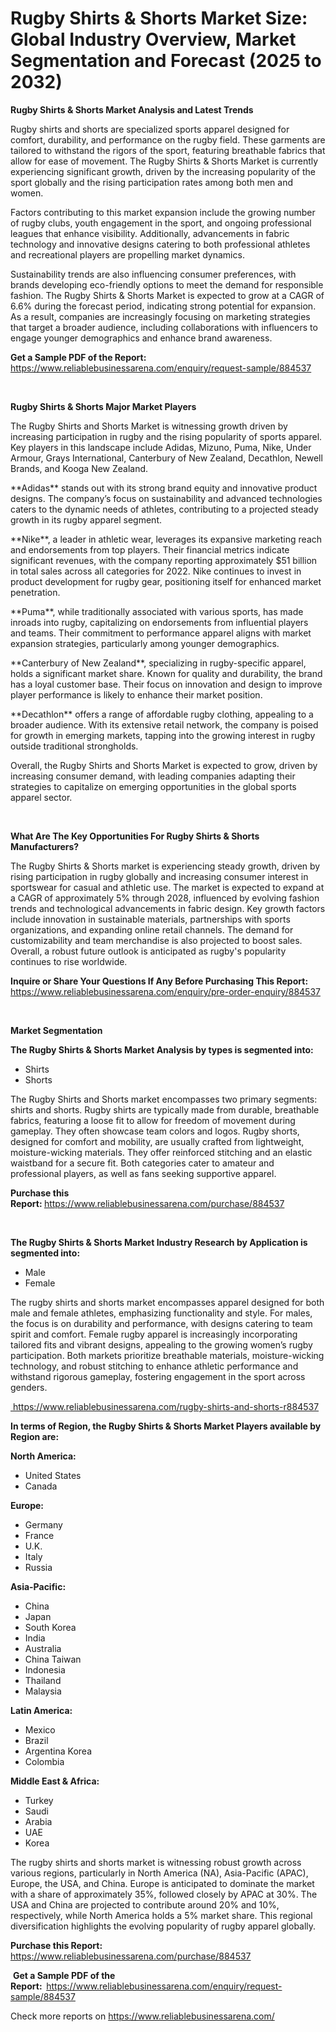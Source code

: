 <p><h1>Rugby Shirts & Shorts Market Size: Global Industry Overview, Market Segmentation and Forecast (2025 to 2032)</h1></p><p><strong>Rugby Shirts & Shorts Market Analysis and Latest Trends</strong></p>
<p><p>Rugby shirts and shorts are specialized sports apparel designed for comfort, durability, and performance on the rugby field. These garments are tailored to withstand the rigors of the sport, featuring breathable fabrics that allow for ease of movement. The Rugby Shirts & Shorts Market is currently experiencing significant growth, driven by the increasing popularity of the sport globally and the rising participation rates among both men and women. </p><p>Factors contributing to this market expansion include the growing number of rugby clubs, youth engagement in the sport, and ongoing professional leagues that enhance visibility. Additionally, advancements in fabric technology and innovative designs catering to both professional athletes and recreational players are propelling market dynamics.</p><p>Sustainability trends are also influencing consumer preferences, with brands developing eco-friendly options to meet the demand for responsible fashion. The Rugby Shirts & Shorts Market is expected to grow at a CAGR of 6.6% during the forecast period, indicating strong potential for expansion. As a result, companies are increasingly focusing on marketing strategies that target a broader audience, including collaborations with influencers to engage younger demographics and enhance brand awareness.</p></p>
<p><strong>Get a Sample PDF of the Report:&nbsp;</strong> <a href="https://www.reliablebusinessarena.com/enquiry/request-sample/884537?utm_campaign=3214&utm_medium=2&utm_source=Github&utm_content=ia&utm_term=05042025&utm_id=rugby-shirts-shorts">https://www.reliablebusinessarena.com/enquiry/request-sample/884537</a></p>
<p>&nbsp;</p>
<p><strong>Rugby Shirts & Shorts Major Market Players</strong></p>
<p><p>The Rugby Shirts and Shorts Market is witnessing growth driven by increasing participation in rugby and the rising popularity of sports apparel. Key players in this landscape include Adidas, Mizuno, Puma, Nike, Under Armour, Grays International, Canterbury of New Zealand, Decathlon, Newell Brands, and Kooga New Zealand.</p><p>**Adidas** stands out with its strong brand equity and innovative product designs. The company’s focus on sustainability and advanced technologies caters to the dynamic needs of athletes, contributing to a projected steady growth in its rugby apparel segment.</p><p>**Nike**, a leader in athletic wear, leverages its expansive marketing reach and endorsements from top players. Their financial metrics indicate significant revenues, with the company reporting approximately $51 billion in total sales across all categories for 2022. Nike continues to invest in product development for rugby gear, positioning itself for enhanced market penetration.</p><p>**Puma**, while traditionally associated with various sports, has made inroads into rugby, capitalizing on endorsements from influential players and teams. Their commitment to performance apparel aligns with market expansion strategies, particularly among younger demographics.</p><p>**Canterbury of New Zealand**, specializing in rugby-specific apparel, holds a significant market share. Known for quality and durability, the brand has a loyal customer base. Their focus on innovation and design to improve player performance is likely to enhance their market position.</p><p>**Decathlon** offers a range of affordable rugby clothing, appealing to a broader audience. With its extensive retail network, the company is poised for growth in emerging markets, tapping into the growing interest in rugby outside traditional strongholds.</p><p>Overall, the Rugby Shirts and Shorts Market is expected to grow, driven by increasing consumer demand, with leading companies adapting their strategies to capitalize on emerging opportunities in the global sports apparel sector.</p></p>
<p>&nbsp;</p>
<p><strong>What Are The Key Opportunities For Rugby Shirts & Shorts Manufacturers?</strong></p>
<p><p>The Rugby Shirts & Shorts market is experiencing steady growth, driven by rising participation in rugby globally and increasing consumer interest in sportswear for casual and athletic use. The market is expected to expand at a CAGR of approximately 5% through 2028, influenced by evolving fashion trends and technological advancements in fabric design. Key growth factors include innovation in sustainable materials, partnerships with sports organizations, and expanding online retail channels. The demand for customizability and team merchandise is also projected to boost sales. Overall, a robust future outlook is anticipated as rugby's popularity continues to rise worldwide.</p></p>
<p><strong>Inquire or Share Your Questions If Any Before Purchasing This Report:</strong> <a href="https://www.reliablebusinessarena.com/enquiry/pre-order-enquiry/884537?utm_campaign=3214&utm_medium=2&utm_source=Github&utm_content=ia&utm_term=05042025&utm_id=rugby-shirts-shorts">https://www.reliablebusinessarena.com/enquiry/pre-order-enquiry/884537</a></p>
<p>&nbsp;</p>
<p><strong>Market Segmentation</strong></p>
<p><strong>The Rugby Shirts & Shorts Market Analysis by types is segmented into:</strong></p>
<p><ul><li>Shirts</li><li>Shorts</li></ul></p>
<p><p>The Rugby Shirts and Shorts market encompasses two primary segments: shirts and shorts. Rugby shirts are typically made from durable, breathable fabrics, featuring a loose fit to allow for freedom of movement during gameplay. They often showcase team colors and logos. Rugby shorts, designed for comfort and mobility, are usually crafted from lightweight, moisture-wicking materials. They offer reinforced stitching and an elastic waistband for a secure fit. Both categories cater to amateur and professional players, as well as fans seeking supportive apparel.</p></p>
<p><strong>Purchase this Report:&nbsp;</strong><a href="https://www.reliablebusinessarena.com/purchase/884537?utm_campaign=3214&utm_medium=2&utm_source=Github&utm_content=ia&utm_term=05042025&utm_id=rugby-shirts-shorts">https://www.reliablebusinessarena.com/purchase/884537</a></p>
<p>&nbsp;</p>
<p><strong>The Rugby Shirts & Shorts Market Industry Research by Application is segmented into:</strong></p>
<p><ul><li>Male</li><li>Female</li></ul></p>
<p><p>The rugby shirts and shorts market encompasses apparel designed for both male and female athletes, emphasizing functionality and style. For males, the focus is on durability and performance, with designs catering to team spirit and comfort. Female rugby apparel is increasingly incorporating tailored fits and vibrant designs, appealing to the growing women’s rugby participation. Both markets prioritize breathable materials, moisture-wicking technology, and robust stitching to enhance athletic performance and withstand rigorous gameplay, fostering engagement in the sport across genders.</p></p>
<p><a href="https://www.reliablebusinessarena.com/rugby-shirts-and-shorts-r884537?utm_campaign=3214&utm_medium=2&utm_source=Github&utm_content=ia&utm_term=05042025&utm_id=rugby-shirts-shorts">&nbsp;https://www.reliablebusinessarena.com/rugby-shirts-and-shorts-r884537</a></p>
<p><strong>In terms of Region, the Rugby Shirts & Shorts Market Players available by Region are:</strong></p>
<p>
    <p> <strong> North America: </strong>
        <ul>
            <li>United States</li>
            <li>Canada</li>
        </ul>
        </p> 
    <p> <strong> Europe: </strong>
        <ul>
            <li>Germany</li>
            <li>France</li>
            <li>U.K.</li>
            <li>Italy</li>
            <li>Russia</li>
        </ul>
        </p> 
    <p> <strong> Asia-Pacific: </strong>
        <ul>
            <li>China</li>
            <li>Japan</li>
            <li>South Korea</li>
            <li>India</li>
            <li>Australia</li>
            <li>China Taiwan</li>
            <li>Indonesia</li>
            <li>Thailand</li>
            <li>Malaysia</li>
        </ul>
        </p> 
    <p> <strong> Latin America: </strong>
        <ul>
            <li>Mexico</li>
            <li>Brazil</li>
            <li>Argentina Korea</li>
            <li>Colombia</li>
        </ul>
        </p> 
    <p> <strong> Middle East & Africa: </strong>
        <ul>
            <li>Turkey</li>
            <li>Saudi</li>
            <li>Arabia</li>
            <li>UAE</li>
            <li>Korea</li>
        </ul>
    </p>
    </p>
<p><p>The rugby shirts and shorts market is witnessing robust growth across various regions, particularly in North America (NA), Asia-Pacific (APAC), Europe, the USA, and China. Europe is anticipated to dominate the market with a share of approximately 35%, followed closely by APAC at 30%. The USA and China are projected to contribute around 20% and 10%, respectively, while North America holds a 5% market share. This regional diversification highlights the evolving popularity of rugby apparel globally.</p></p>
<p><strong>Purchase this Report: </strong><a href="https://www.reliablebusinessarena.com/purchase/884537?utm_campaign=3214&utm_medium=2&utm_source=Github&utm_content=ia&utm_term=05042025&utm_id=rugby-shirts-shorts">https://www.reliablebusinessarena.com/purchase/884537</a></p>
<p>&nbsp;<strong>Get a Sample PDF of the Report:&nbsp;&nbsp;</strong><a href="https://www.reliablebusinessarena.com/enquiry/request-sample/884537?utm_campaign=3214&utm_medium=2&utm_source=Github&utm_content=ia&utm_term=05042025&utm_id=rugby-shirts-shorts">https://www.reliablebusinessarena.com/enquiry/request-sample/884537</a></p>
<p><strong></strong></p>
<p>Check more reports on <a href="https://www.reliablebusinessarena.com/?utm_campaign=3214&utm_medium=2&utm_source=Github&utm_content=ia&utm_term=05042025&utm_id=rugby-shirts-shorts">https://www.reliablebusinessarena.com/</a></p>